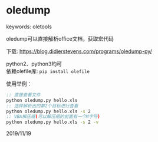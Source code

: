 # oledump

keywords: oletools  

oledump可以直接解析office文档，获取宏代码  

下载: https://blog.didierstevens.com/programs/oledump-py/  

python2、python3均可  
依赖olefile库: `pip install olefile`  

使用举例：  
```bat
:: 直接查看文件
python oledump.py hello.xls
:: 选择解析出的第2个目标进行查看
python oledump.py hello.xls -s 2
:: VBA解压缩(可以解压缩的前面有一个M字符)
python oledump.py hello.xls -s 2 -v
```


2019/11/19  
